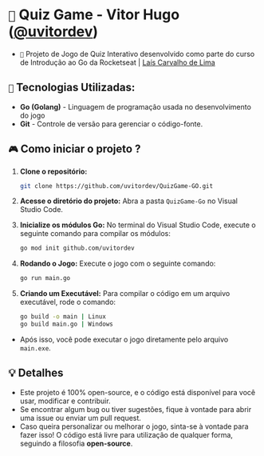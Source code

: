 # `🧠` Quiz Game - Vitor Hugo ([@uvitordev](https://github.com/uvitordev))

- `🤖` Projeto de Jogo de Quiz Interativo desenvolvido como parte do curso de Introdução ao Go da Rocketseat | [Laís Carvalho de Lima](http://app.rocketseat.com.br/journey/introducao-ao-go/overview.)

## `🚀` Tecnologias Utilizadas:

- **Go (Golang)** - Linguagem de programação usada no desenvolvimento do jogo
- **Git** - Controle de versão para gerenciar o código-fonte.
  
## `🎮` Como iniciar o projeto ?

1. **Clone o repositório:**
   ```bash
   git clone https://github.com/uvitordev/QuizGame-GO.git
   
2. **Acesse o diretório do projeto:** Abra a pasta `QuizGame-Go` no Visual Studio Code.

3. **Inicialize os módulos Go:** No terminal do Visual Studio Code, execute o seguinte comando para compilar os módulos:
   ```bash
   go mod init github.com/uvitordev

4. **Rodando o Jogo:** Execute o jogo com o seguinte comando:
    ```bash
   go run main.go

5. **Criando um Executável:** Para compilar o código em um arquivo executável, rode o comando:
   ```bash
   go build -o main | Linux
   go build main.go | Windows
  - Após isso, você pode executar o jogo diretamente pelo arquivo `main.exe`.

## 💡 Detalhes
- Este projeto é 100% open-source, e o código está disponível para você usar, modificar e contribuir.
- Se encontrar algum bug ou tiver sugestões, fique à vontade para abrir uma issue ou enviar um pull request.
- Caso queira personalizar ou melhorar o jogo, sinta-se à vontade para fazer isso! O código está livre para utilização de qualquer forma, seguindo a filosofia **open-source**.
